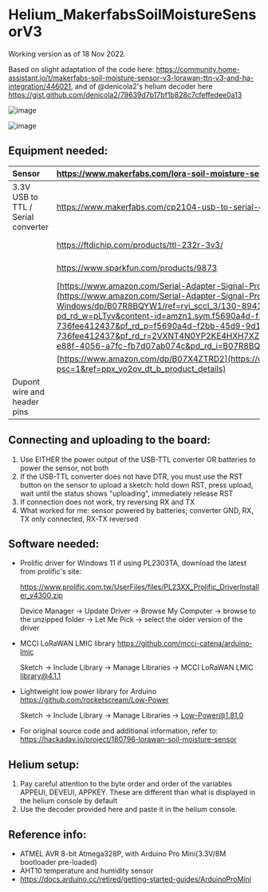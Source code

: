 # Helium_MakerfabsSoilMoistureSensorV3

Working version as of 18 Nov 2022.

Based on slight adaptation of the code here: <https://community.home-assistant.io/t/makerfabs-soil-moisture-sensor-v3-lorawan-ttn-v3-and-ha-integration/446021>, and of  @denicola2's helium decoder here <https://gist.github.com/denicola2/79639d7b17bf1b828c7cfeffedee0a13>

![image](https://user-images.githubusercontent.com/6425332/202832037-3f15ba06-24d1-4ed7-9e08-6acc178ba984.png)

![image](https://user-images.githubusercontent.com/6425332/202832031-77572130-9884-4070-a9f2-b3e62bcbadda.png)


## Equipment needed:

|Sensor|<https://www.makerfabs.com/lora-soil-moisture-sensor-v3.html>||
| :- | :- | :- |
|3.3V USB to TTL / Serial converter|<https://www.makerfabs.com/cp2104-usb-to-serial-converter.html>|Makerfabs recommended|
||<https://ftdichip.com/products/ttl-232r-3v3/>|Arduino recommended|
||<https://www.sparkfun.com/products/9873>|Arduino recommended|
||[https://www.amazon.com/Serial-Adapter-Signal-Prolific-Windows/dp/B07R8BQYW1/](https://www.amazon.com/Serial-Adapter-Signal-Prolific-Windows/dp/B07R8BQYW1/ref=rvi_sccl_3/130-8941171-3218759?pd_rd_w=pLTyv&content-id=amzn1.sym.f5690a4d-f2bb-45d9-9d1b-736fee412437&pf_rd_p=f5690a4d-f2bb-45d9-9d1b-736fee412437&pf_rd_r=2VXNT4N0YP2KE4HXH7XZ&pd_rd_wg=rzSKu&pd_rd_r=5e7c75ef-e88f-4056-a7fc-fb7d07ab074c&pd_rd_i=B07R8BQYW1&psc=1)|Not ideal, but what I had lying around|
||[https://www.amazon.com/dp/B07X4ZTRD2](https://www.amazon.com/dp/B07X4ZTRD2?psc=1&ref=ppx_yo2ov_dt_b_product_details)|did NOT work|
|Dupont wire and header pins||optional depending on converter|

## Connecting and uploading to the board:

1. Use EITHER the power output of the USB-TTL converter OR batteries to power the sensor, not both
2. If the USB-TTL converter does not have DTR, you must use the RST button on the sensor to upload a sketch: hold down RST, press upload, wait until the status shows "uploading", immediately release RST
3. If connection does not work, try reversing RX and TX
4. What worked for me: sensor powered by batteries; converter GND, RX, TX only connected, RX-TX reversed

## Software needed:

* Prolific driver for Windows 11 if using PL2303TA, download the latest from prolific's site:

  https://www.prolific.com.tw/UserFiles/files/PL23XX_Prolific_DriverInstaller_v4300.zip

  Device Manager -> Update Driver -> Browse My Computer -> browse to the unzipped folder -> Let Me Pick -> select the older version of the driver
  
* MCCI LoRaWAN LMIC library <https://github.com/mcci-catena/arduino-lmic>

   Sketch -> Include Library -> Manage Libraries -> MCCI LoRaWAN LMIC library@4.1.1
  
* Lightweight low power library for Arduino <https://github.com/rocketscream/Low-Power>

  Sketch -> Include Library -> Manage Libraries -> Low-Power@1.81.0
  
* For original source code and additional information, refer to: <https://hackaday.io/project/180796-lorawan-soil-moisture-sensor>

## Helium setup:
1. Pay careful attention to the byte order and order of the variables APPEUI, DEVEUI, APPKEY. These are different than what is displayed in the helium console by default
2. Use the decoder provided here and paste it in the helium console.

## Reference info:

* ATMEL AVR 8-bit Atmega328P, with Arduino Pro Mini(3.3V/8M bootloader pre-loaded)
* AHT10 temperature and humidity sensor
* <https://docs.arduino.cc/retired/getting-started-guides/ArduinoProMini>


